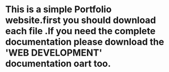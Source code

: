 # This is a simple Portfolio website.first you should download each file .If you need the complete documentation please download the 'WEB DEVELOPMENT' documentation oart too.
